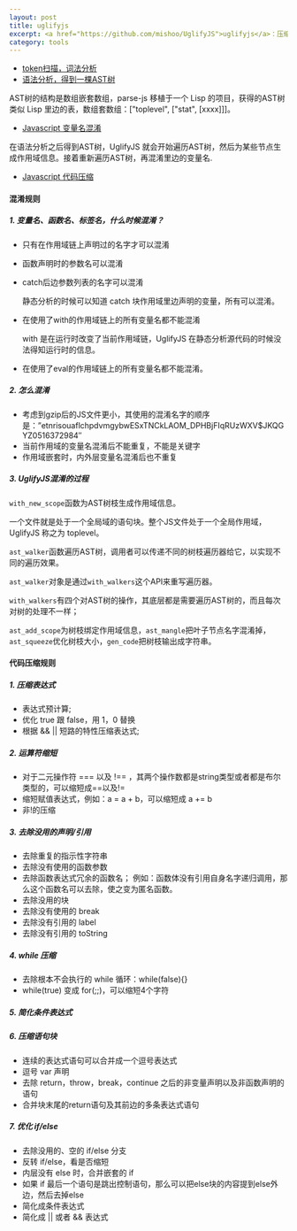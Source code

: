 ```yaml
---
layout: post
title: uglifyjs
excerpt: <a href="https://github.com/mishoo/UglifyJS">uglifyjs</a>：压缩混淆JS文件，同时会对代码尽可能的优化，使得最后产出的js代码非常小。
category: tools
---
```


- [token扫描，词法分析](http://rapheal.sinaapp.com/2014/05/14/uglifyjs-tokenizer/) 
- [语法分析，得到一棵AST树](http://rapheal.sinaapp.com/2014/05/15/uglifyjs-ast-parse/#more-680)

AST树的结构是数组嵌套数组，parse-js 移植于一个 Lisp 的项目，获得的AST树类似 Lisp 里边的表，数组套数组：["toplevel", ["stat", [xxxx]]]。

- [Javascript 变量名混淆](http://rapheal.sinaapp.com/2014/05/17/uglifyjs-var-mangle/#more-689)

在语法分析之后得到AST树，UglifyJS 就会开始遍历AST树，然后为某些节点生成作用域信息。接着重新遍历AST树，再混淆里边的变量名.
- [Javascript 代码压缩](http://rapheal.sinaapp.com/2014/05/22/uglifyjs-squeeze/#more-705)


#### 混淆规则
##### 1. 变量名、函数名、标签名，什么时候混淆？
- 只有在作用域链上声明过的名字才可以混淆
- 函数声明时的参数名可以混淆
- catch后边参数列表的名字可以混淆

    静态分析的时候可以知道 catch 块作用域里边声明的变量，所有可以混淆。
- 在使用了with的作用域链上的所有变量名都不能混淆

    with 是在运行时改变了当前作用域链，UglifyJS 在静态分析源代码的时候没法得知运行时的信息。

- 在使用了eval的作用域链上的所有变量名都不能混淆。

##### 2. 怎么混淆
- 考虑到gzip后的JS文件更小，其使用的混淆名字的顺序是：”etnrisouaflchpdvmgybwESxTNCkLAOM_DPHBjFIqRUzWXV$JKQGYZ0516372984″
- 当前作用域的变量名混淆后不能重复，不能是关键字
- 作用域嵌套时，内外层变量名混淆后也不重复


##### 3. UglifyJS混淆的过程
`with_new_scope`函数为AST树枝生成作用域信息。

一个文件就是处于一个全局域的语句块。整个JS文件处于一个全局作用域，UglifyJS 称之为 toplevel。

`ast_walker`函数遍历AST树，调用者可以传递不同的树枝遍历器给它，以实现不同的遍历效果。

`ast_walker`对象是通过`with_walkers`这个API来重写遍历器。

`with_walkers`有四个对AST树的操作，其底层都是需要遍历AST树的，而且每次对树的处理不一样；

`ast_add_scope`为树枝绑定作用域信息，`ast_mangle`把叶子节点名字混淆掉，`ast_squeeze`优化树枝大小，`gen_code`把树枝输出成字符串。

#### 代码压缩规则
##### 1. 压缩表达式

- 表达式预计算;   
- 优化 true 跟 false，用 1，0 替换  
- 根据 && || 短路的特性压缩表达式;  

##### 2. 运算符缩短

- 对于二元操作符 === 以及 !== ，其两个操作数都是string类型或者都是布尔类型的，可以缩短成==以及!=
- 缩短赋值表达式，例如：a = a + b，可以缩短成 a += b
- 非!的压缩

##### 3. 去除没用的声明/引用
- 去除重复的指示性字符串
- 去除没有使用的函数参数
- 去除函数表达式冗余的函数名；
例如：函数体没有引用自身名字递归调用，那么这个函数名可以去除，使之变为匿名函数。
- 去除没用的块
- 去除没有使用的 break
- 去除没有引用的 label
- 去除没有引用的 toString

##### 4. while 压缩
- 去除根本不会执行的 while 循环：while(false){}
- while(true) 变成 for(;;)，可以缩短4个字符

##### 5. 简化条件表达式
##### 6. 压缩语句块
- 连续的表达式语句可以合并成一个逗号表达式
- 逗号 var 声明
- 去除 return，throw，break，continue 之后的非变量声明以及非函数声明的语句
- 合并块末尾的return语句及其前边的多条表达式语句

##### 7. 优化 if/else
- 去除没用的、空的 if/else 分支
- 反转 if/else，看是否缩短
- 内层没有 else 时，合并嵌套的 if
- 如果 if 最后一个语句是跳出控制语句，那么可以把else块的内容提到else外边，然后去掉else
- 简化成条件表达式
- 简化成 || 或者 && 表达式